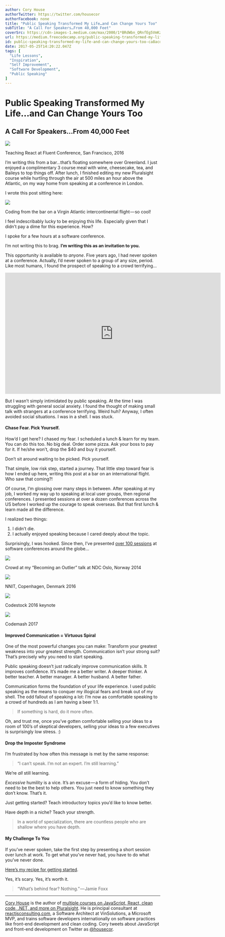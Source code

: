 ```yaml
---
author: Cory House
authorTwitter: https://twitter.com/housecor
authorFacebook: none
title: "Public Speaking Transformed My Life…and Can Change Yours Too"
subTitle: "A Call For Speakers…From 40,000 Feet"
coverSrc: https://cdn-images-1.medium.com/max/2000/1*BRdWbn_QRnfEg5VmKzj1dg.jpeg
url: https://medium.freecodecamp.org/public-speaking-transformed-my-life-and-can-change-yours-too-ca8acdbcc188
id: public-speaking-transformed-my-life-and-can-change-yours-too-ca8acdbcc188
date: 2017-05-25T14:20:22.047Z
tags: [
  "Life Lessons",
  "Inspiration",
  "Self Improvement",
  "Software Development",
  "Public Speaking"
]
---
```

# Public Speaking Transformed My Life…and Can Change Yours Too

## A Call For Speakers…From 40,000 Feet







![](https://cdn-images-1.medium.com/max/2000/1*BRdWbn_QRnfEg5VmKzj1dg.jpeg)

Teaching React at Fluent Conference, San Francisco, 2016







I’m writing this from a bar…that’s floating somewhere over Greenland. I just enjoyed a complimentary 3 course meal with wine, cheesecake, tea, and Baileys to top things off. After lunch, I finished editing my new Pluralsight course while hurtling through the air at 500 miles an hour above the Atlantic, on my way home from speaking at a conference in London.

I wrote this post sitting here:



![](https://cdn-images-1.medium.com/max/1600/1*CEO-aObRdBUYyjEtfFPgAw.jpeg)

Coding from the bar on a Virgin Atlantic intercontinental flight — so cool!



I feel indescribably lucky to be enjoying this life. Especially given that I didn’t pay a dime for this experience. How?

I spoke for a few hours at a software conference.

I’m not writing this to brag. **I’m writing this as an invitation to you.**

This opportunity is available to _anyone_. Five years ago, I had never spoken at a conference. Actually, I’d never spoken to a group of any size, period. Like most humans, I found the prospect of speaking to a crowd terrifying…





<iframe data-width="854" data-height="480" width="700" height="393" src="https://medium.freecodecamp.org/media/e0c611099e6c9c76c47e9d367838f940?postId=ca8acdbcc188" data-media-id="e0c611099e6c9c76c47e9d367838f940" data-thumbnail="https://i.embed.ly/1/image?url=https%3A%2F%2Fi.ytimg.com%2Fvi%2FyQ6giVKp9ec%2Fhqdefault.jpg&amp;key=4fce0568f2ce49e8b54624ef71a8a5bd" allowfullscreen="" frameborder="0"></iframe>





But I wasn’t simply intimidated by public speaking. At the time I was struggling with general social anxiety. I found the thought of making small talk with strangers at a conference terrifying. Weird huh? Anyway, I often avoided social situations. I was in a shell. I was stuck.

#### Chase Fear. Pick Yourself.

How’d I get here? I chased my fear. I scheduled a lunch & learn for my team. You can do this too. No big deal. Order some pizza. Ask your boss to pay for it. If he/she won’t, drop the $40 and buy it yourself.

Don’t sit around waiting to be picked. Pick yourself.

That simple, low risk step, started a journey. That little step toward fear is how I ended up here, writing this post at a bar on an international flight. Who saw that coming?!

Of course, I’m glossing over many steps in between. After speaking at my job, I worked my way up to speaking at local user groups, then regional conferences. I presented sessions at over a dozen conferences across the US before I worked up the courage to speak overseas. But that first lunch & learn made all the difference.

I realized two things:

1.  I didn’t die.
2.  I actually enjoyed speaking because I cared deeply about the topic.

Surprisingly, I was hooked. Since then, I’ve presented [over 100 sessions](http://www.bitnative.com/presentations/) at software conferences around the globe…



![](https://cdn-images-1.medium.com/max/1600/1*3OnS8l9uaZnpJJW47f_pjA.jpeg)

Crowd at my “Becoming an Outlier” talk at NDC Oslo, Norway 2014





![](https://cdn-images-1.medium.com/max/1600/1*esCEiybXNeBlmZ8xEYxOlw.jpeg)

NNIT, Copenhagen, Denmark 2016





![](https://cdn-images-1.medium.com/max/1600/1*oeDnY0Lw1cFWOw6OjL_nfA.jpeg)

Codestock 2016 keynote





![](https://cdn-images-1.medium.com/max/1600/1*rjF1wE927Nbu-B93Ika8RQ.jpeg)

Codemash 2017



#### Improved Communication = Virtuous Spiral

One of the most powerful changes you can make: Transform your greatest weakness into your greatest strength. Communication isn’t your strong suit? That’s precisely why you need to start speaking.

Public speaking doesn’t just radically improve communication skills. It improves confidence. It’s made me a better writer. A deeper thinker. A better teacher. A better manager. A better husband. A better father.

Communication forms the foundation of your life experience. I used public speaking as the means to conquer my illogical fears and break out of my shell. The odd fallout of speaking a lot: I’m now as comfortable speaking to a crowd of hundreds as I am having a beer 1:1.

> If something is hard, do it more often.

Oh, and trust me, once you’ve gotten comfortable selling your ideas to a room of 100’s of skeptical developers, selling your ideas to a few executives is surprisingly low stress. :)

#### Drop the Imposter Syndrome

I’m frustrated by how often this message is met by the same response:

> “I can’t speak. I’m not an expert. I’m still learning.”

We’re _all_ still learning.

_Excessive_ humility is a vice. It’s an excuse — a form of hiding. You don’t need to be the best to help others. You just need to know something they don’t know. That’s it.

Just getting started? Teach introductory topics you’d like to know better.

Have depth in a niche? Teach your strength.

> In a world of specialization, there are countless people who are shallow where you have depth.

#### My Challenge To You

If you’ve never spoken, take the first step by presenting a short session over lunch at work. To get what you’ve never had, you have to do what you’ve never done.

[Here’s my recipe for getting started](https://github.com/coryhouse/speaker-starter-kit).

Yes, it’s scary. Yes, it’s worth it.

> “What’s behind fear? Nothing.” — Jamie Foxx











* * *







[Cory House](https://twitter.com/housecor) is the author of [multiple courses on JavaScript, React, clean code, .NET, and more on Pluralsight](http://pluralsight.com/author/cory-house). He is principal consultant at [reactjsconsulting.com](http://www.reactjsconsulting.com), a Software Architect at VinSolutions, a Microsoft MVP, and trains software developers internationally on software practices like front-end development and clean coding. Cory tweets about JavaScript and front-end development on Twitter as [@housecor](http://www.twitter.com/housecor).








